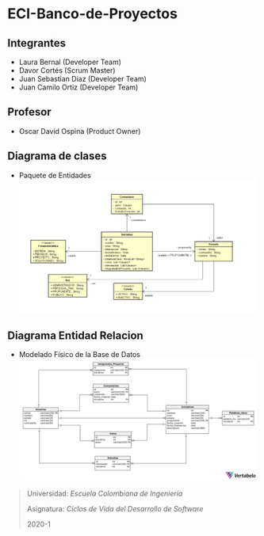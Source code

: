 # ECI-Banco-de-Proyectos

## Integrantes
- Laura Bernal  (Developer Team)
- Davor Cortés  (Scrum Master)
- Juan Sebastian Diaz  (Developer Team)
- Juan Camilo Ortiz  (Developer Team)

## Profesor
- Oscar David Ospina  (Product Owner)

## Diagrama de clases
- Paquete de Entidades
![](DClases.PNG)

## Diagrama Entidad Relacion
- Modelado Físico de la Base de Datos
![](ER.png)


> Universidad: _Escuela Colombiana de Ingeniería_
>
> Asignatura:  _Ciclos de Vida del Desarrollo de Software_
>
> 2020-1

